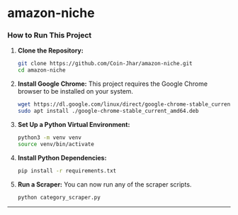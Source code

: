 # amazon-niche

### How to Run This Project

1.  **Clone the Repository:**

    ```bash
    git clone https://github.com/Coin-Jhar/amazon-niche.git
    cd amazon-niche
    ```

2.  **Install Google Chrome:**
    This project requires the Google Chrome browser to be installed on your system.

    ```bash
    wget https://dl.google.com/linux/direct/google-chrome-stable_current_amd64.deb
    sudo apt install ./google-chrome-stable_current_amd64.deb
    ```

3.  **Set Up a Python Virtual Environment:**

    ```bash
    python3 -m venv venv
    source venv/bin/activate
    ```

4.  **Install Python Dependencies:**

    ```bash
    pip install -r requirements.txt
    ```

5.  **Run a Scraper:**
    You can now run any of the scraper scripts.

    ```bash
    python category_scraper.py
    ```

-----
